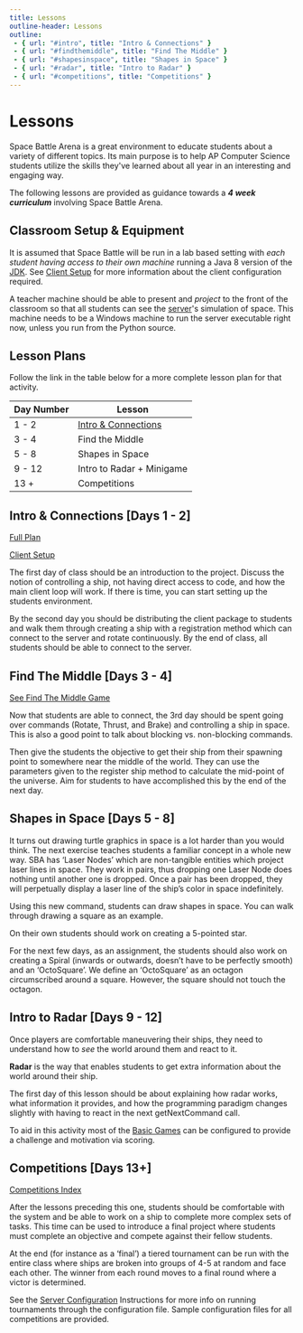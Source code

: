 ```yaml
---
title: Lessons
outline-header: Lessons
outline:
 - { url: "#intro", title: "Intro & Connections" }
 - { url: "#findthemiddle", title: "Find The Middle" }
 - { url: "#shapesinspace", title: "Shapes in Space" }
 - { url: "#radar", title: "Intro to Radar" }
 - { url: "#competitions", title: "Competitions" }
---
```


Lessons
========
Space Battle Arena is a great environment to educate students about a variety of different topics.  Its main purpose is to help AP Computer Science students utilize the skills they've learned about all year in an interesting and engaging way.

The following lessons are provided as guidance towards a ***4 week curriculum*** involving Space Battle Arena.

Classroom Setup & Equipment
---------------------------
It is assumed that Space Battle will be run in a lab based setting with *each student having access to their own machine* running a Java 8 version of the [JDK](http://www.oracle.com/technetwork/java/javase/downloads/index.html). See [Client Setup](../client/index.html) for more information about the client configuration required.

A teacher machine should be able to present and *project* to the front of the classroom so that all students can see the [server](../server/index.html)'s simulation of space.  This machine needs to be a Windows machine to run the server executable right now, unless you run from the Python source.

Lesson Plans
------------
Follow the link in the table below for a more complete lesson plan for that activity.

| Day Number | Lesson                    |
|------------|---------------------------|
|  1 - 2     | [Intro & Connections](intro.html)|
|  3 - 4     | Find the Middle           |
|  5 -  8    | Shapes in Space           |
|  9 - 12    | Intro to Radar + Minigame |
| 13 +       | Competitions              |

<a name="intro"></a>Intro & Connections [Days 1 - 2]
-------------------
[Full Plan](intro.html)

[Client Setup](../client/index.html)

The first day of class should be an introduction to the project.  Discuss the notion of controlling a ship, not having direct access to code, and how the main client loop will work.  If there is time, you can start setting up the students environment.

By the second day you should be distributing the client package to students and walk them through creating a ship with a registration method which can connect to the server and rotate continuously.  By the end of class, all students should be able to connect to the server. 

<a name="findthemiddle"></a>Find The Middle [Days 3 - 4]
------------------
[See Find The Middle Game](../games/findthemiddle.html)

Now that students are able to connect, the 3rd day should be spent going over commands (Rotate, Thrust, and Brake) and controlling a ship in space.  This is also a good point to talk about blocking vs. non-blocking commands. 

Then give the students the objective to get their ship from their spawning point to somewhere near the middle of the world.  They can use the parameters given to the register ship method to calculate the mid-point of the universe.  Aim for students to have accomplished this by the end of the next day. 

<a name="shapesinspace"></a>Shapes in Space [Days 5 - 8]
------------------

It turns out drawing turtle graphics in space is a lot harder than you would think.  The next exercise teaches students a familiar concept in a whole new way.  SBA has ‘Laser Nodes’ which are non-tangible entities which project laser lines in space.  They work in pairs, thus dropping one Laser Node does nothing until another one is dropped.  Once a pair has been dropped, they will perpetually display a laser line of the ship’s color in space indefinitely. 

Using this new command, students can draw shapes in space.  You can walk through drawing a square as an example. 

On their own students should work on creating a 5-pointed star. 

For the next few days, as an assignment, the students should also work on creating a Spiral (inwards or outwards, doesn’t have to be perfectly smooth) and an ‘OctoSquare’.  We define an ‘OctoSquare’ as an octagon circumscribed around a square.  However, the square should not touch the octagon. 

<a name="radar"></a>Intro to Radar [Days 9 - 12]
-----------------------
Once players are comfortable maneuvering their ships, they need to understand how to *see* the world around them and react to it.

**Radar** is the way that enables students to get extra information about the world around their ship.

The first day of this lesson should be about explaining how radar works, what information it provides, and how the programming paradigm changes slightly with having to react in the next getNextCommand call.

To aid in this activity most of the [Basic Games](../games/basic.html) can be configured to provide a challenge and motivation via scoring.

<a name="competitions"></a>Competitions [Days 13+]
-----------------------
[Competitions Index](../games/index.html)

After the lessons preceding this one, students should be comfortable with the system and be able to work on a ship to complete more complex sets of tasks.  This time can be used to introduce a final project where students must complete an objective and compete against their fellow students. 

At the end (for instance as a ‘final’) a tiered tournament can be run with the entire class where ships are broken into groups of 4-5 at random and face each other.  The winner from each round moves to a final round where a victor is determined.   

See the [Server Configuration](../server/config.html) Instructions for more info on running tournaments through the configuration file.  Sample configuration files for all competitions are provided. 
